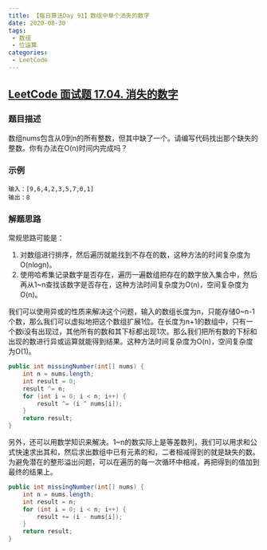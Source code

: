 ```yaml
---
title: 【每日算法Day 91】数组中单个消失的数字
date: 2020-08-30
tags:
 - 数组
 - 位运算
categories:
 - LeetCode
---
```


## [LeetCode 面试题 17.04. 消失的数字](https://leetcode-cn.com/problems/missing-number-lcci/)
### 题目描述
数组nums包含从0到n的所有整数，但其中缺了一个。请编写代码找出那个缺失的整数。你有办法在O(n)时间内完成吗？

### 示例
```
输入：[9,6,4,2,3,5,7,0,1]
输出：8
```

### 解题思路
常规思路可能是：
1. 对数组进行排序，然后遍历就能找到不存在的数，这种方法的时间复杂度为O(nlogn)。
2. 使用哈希集记录数字是否存在，遍历一遍数组把存在的数字放入集合中，然后再从1~n查找该数字是否存在，这种方法时间复杂度为O(n)，空间复杂度为O(n)。

我们可以使用异或的性质来解决这个问题，输入的数组长度为n，只能存储0~n-1个数，那么我们可以虚拟地把这个数组扩展1位。在长度为n+1的数组中，只有一个数i没有出现过，其他所有的数和其下标都出现1次。那么我们把所有数的下标和出现的数进行异或运算就能得到结果。这种方法时间复杂度为O(n)，空间复杂度为O(1)。
```java
public int missingNumber(int[] nums) {
    int n = nums.length;
    int result = 0;
    result ^= n;
    for (int i = 0; i < n; i++) {
        result ^= (i ^ nums[i]);
    }
    return result;
}
```

另外，还可以用数学知识来解决。1~n的数实际上是等差数列，我们可以用求和公式快速求出其和，然后求出数组中已有元素的和，二者相减得到的就是缺失的数。为避免潜在的整形溢出问题，可以在遍历的每一次循环中相减，再把得到的值加到最终的结果上。
```java
public int missingNumber(int[] nums) {
    int n = nums.length;
    int result = n;
    for (int i = 0; i < n; i++) {
        result += (i - nums[i]);
    }
    return result;
}
```